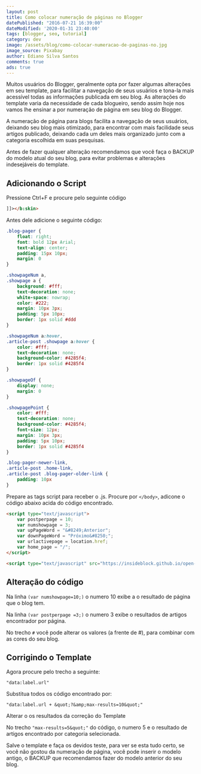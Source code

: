 ```yaml
---
layout: post
title: Como colocar numeração de páginas no Blogger
datePublished: "2016-07-21 16:39:00"
dateModified: '2020-01-31 23:40:00'
tags: [blogger, seo, tutorial]
category: dev
image: /assets/blog/como-colocar-numeracao-de-paginas-no.jpg
image_source: Pixabay
author: Ediano Silva Santos
comments: true
ads: true
---
```


Muitos usuários do Blogger, geralmente opta por fazer algumas alterações em seu template, para facilitar a navegação de seus usuários e tona-la mais acessível todas as informações publicada em seu blog. As alterações do template varia da necessidade de cada blogueiro, sendo assim hoje nos vamos lhe ensinar a por numeração de página em seu blog do Blogger.

A numeração de página para blogs facilita a navegação de seus usuários, deixando seu blog mais otimizado, para encontrar com mais facilidade seus artigos publicado, deixando cada um deles mais organizado junto com a categoria escolhida em suas pesquisas.

Antes de fazer qualquer alteração recomendamos que você faça o BACKUP do modelo atual do seu blog, para evitar problemas e alterações indesejáveis do template.

## Adicionando o Script
Pressione Ctrl+F e procure pelo seguinte código

```html
]]></b:skin>
```

Antes dele adicione o seguinte código:

```css
.blog-pager {
    float: right;
    font: bold 12px Arial;
    text-align: center;
    padding: 15px 10px;
    margin: 0
}

.showpageNum a,
.showpage a {
    background: #fff;
    text-decoration: none;
    white-space: nowrap;
    color: #222;
    margin: 10px 3px;
    padding: 5px 10px;
    border: 1px solid #ddd
}

.showpageNum a:hover,
.article-post .showpage a:hover {
    color: #fff;
    text-decoration: none;
    background-color: #4285f4;
    border: 1px solid #4285f4
}

.showpageOf {
    display: none;
    margin: 0
}

.showpagePoint {
    color: #fff;
    text-decoration: none;
    background-color: #4285f4;
    font-size: 12px;
    margin: 10px 3px;
    padding: 5px 10px;
    border: 1px solid #4285f4
}

.blog-pager-newer-link,
.article-post .home-link,
.article-post .blog-pager-older-link {
    padding: 10px
}
```

Prepare as tags script para receber o .js. Procure por `</body>`, adicone o código abaixo acida do código encontrado.

```html
<script type="text/javascript">
    var postperpage = 10;
    var numshowpage = 3;
    var upPageWord = "&#8249;Anterior";
    var downPageWord = "Próximo&#8250;";
    var urlactivepage = location.href;
    var home_page = "/";
</script>

<script type="text/javascript" src="https://insideblock.github.io/open-code/js/blogger/pagination.js"></script>
```

## Alteração do código
Na linha `(var numshowpage=10;)` o numero 10 exibe a o resultado de página que o blog tem.

Na linha `(var postperpage =3;)` o numero 3 exibe o resultados de artigos encontrador por página.

No trecho `#` você pode alterar os valores (a frente de #), para combinar com as cores do seu blog.

## Corrigindo o Template
Agora procure pelo trecho a seguinte:

```
"data:label.url"
```

Substitua todos os código encontrado por:

```
"data:label.url + &quot;?&amp;max-results=10&quot;"
```

Alterar o os resultados da correção do Template

No trecho `"max-results=5&quot;"` do código, o numero 5 e o resultado de artigos encontrado por categoria selecionada.

Salve o template e faça os devidos teste, para ver se esta tudo certo, se você não gostou da numeração de página, você pode inserir o modelo antigo, o BACKUP que recomendamos fazer do modelo anterior do seu blog.